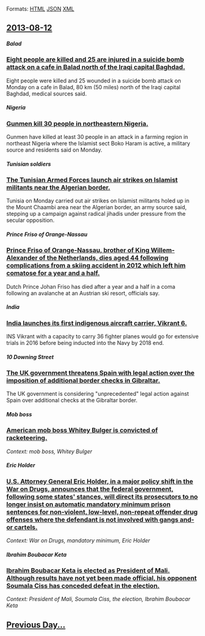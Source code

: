 
Formats: [HTML](2013/08/12/index.html)  [JSON](2013/08/12/index.json)  [XML](2013/08/12/index.xml)  

## [2013-08-12](/news/2013/08/12/index.md)

##### Balad
### [Eight people are killed and 25 are injured in a suicide bomb attack on a cafe in Balad north of the Iraqi capital Baghdad. ](/news/2013/08/12/eight-people-are-killed-and-25-are-injured-in-a-suicide-bomb-attack-on-a-cafe-in-balad-north-of-the-iraqi-capital-baghdad.md)
Eight people were killed and 25 wounded in a suicide bomb attack on Monday on a cafe in Balad, 80 km (50 miles) north of the Iraqi capital Baghdad, medical sources said.

##### Nigeria
### [Gunmen kill 30 people in northeastern Nigeria. ](/news/2013/08/12/gunmen-kill-30-people-in-northeastern-nigeria.md)
Gunmen have killed at least 30 people in an attack in a farming region in northeast Nigeria where the Islamist sect Boko Haram is active, a military source and residents said on Monday.

##### Tunisian soldiers
### [The Tunisian Armed Forces launch air strikes on Islamist militants near the Algerian border. ](/news/2013/08/12/the-tunisian-armed-forces-launch-air-strikes-on-islamist-militants-near-the-algerian-border.md)
Tunisia on Monday carried out air strikes on Islamist militants holed up in the Mount Chaambi area near the Algerian border, an army source said, stepping up a campaign against radical jihadis under pressure from the secular opposition.

##### Prince Friso of Orange-Nassau
### [Prince Friso of Orange-Nassau, brother of King Willem-Alexander of the Netherlands, dies aged 44 following complications from a skiing accident in 2012 which left him comatose for a year and a half. ](/news/2013/08/12/prince-friso-of-orange-nassau-brother-of-king-willem-alexander-of-the-netherlands-dies-aged-44-following-complications-from-a-skiing-accid.md)
Dutch Prince Johan Friso has died after a year and a half in a coma following an avalanche at an Austrian ski resort, officials say.

##### India
### [India launches its first indigenous aircraft carrier, Vikrant 6. ](/news/2013/08/12/india-launches-its-first-indigenous-aircraft-carrier-vikrant-6.md)
INS Vikrant with a capacity to carry 36 fighter planes would go for extensive trials in 2016 before being inducted into the Navy by 2018 end.

##### 10 Downing Street
### [The UK government threatens Spain with legal action over the imposition of additional border checks in Gibraltar. ](/news/2013/08/12/the-uk-government-threatens-spain-with-legal-action-over-the-imposition-of-additional-border-checks-in-gibraltar.md)
The UK government is considering &quot;unprecedented&quot; legal action against Spain over additional checks at the Gibraltar border.

##### Mob boss
### [American mob boss Whitey Bulger is convicted of racketeering. ](/news/2013/08/12/american-mob-boss-whitey-bulger-is-convicted-of-racketeering.md)
_Context: mob boss, Whitey Bulger_

##### Eric Holder
### [U.S. Attorney General Eric Holder, in a major policy shift in the War on Drugs, announces that the federal government, following some states' stances, will direct its prosecutors to no longer insist on automatic mandatory minimum prison sentences for non-violent, low-level, non-repeat offender drug offenses where the defendant is not involved with gangs and-or cartels. ](/news/2013/08/12/u-s-attorney-general-eric-holder-in-a-major-policy-shift-in-the-war-on-drugs-announces-that-the-federal-government-following-some-states.md)
_Context: War on Drugs, mandatory minimum, Eric Holder_

##### Ibrahim Boubacar Keta
### [Ibrahim Boubacar Keta is elected as President of Mali. Although results have not yet been made official, his opponent Soumala Ciss has conceded defeat in the election. ](/news/2013/08/12/ibrahim-boubacar-keita-is-elected-as-president-of-mali-although-results-have-not-yet-been-made-official-his-opponent-soumaila-cisse-has-co.md)
_Context: President of Mali, Soumala Ciss, the election, Ibrahim Boubacar Keta_

## [Previous Day...](/news/2013/08/11/index.md)

